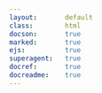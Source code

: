 ```yaml
---
layout:       default
class:        html
docson:       true
marked:       true
ejs:          true
superagent:   true
docref:       true
docreadme:    true
---
```


<div data-doc-readme='https://raw.githubusercontent.com/taskcluster/taskcluster-hooks/master/README.md'></div>
